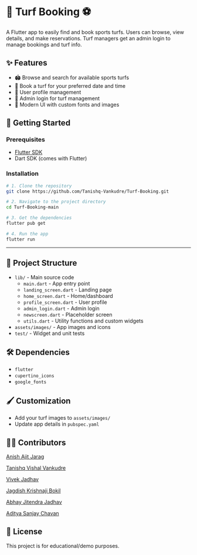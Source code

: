 
<h1>🏏 Turf Booking ⚽</h1>

A Flutter app to easily find and book sports turfs. Users can browse, view details, and make reservations. Turf managers get an admin login to manage bookings and turf info.

## ✨ Features

- 🏟️ Browse and search for available sports turfs
- 📅 Book a turf for your preferred date and time
- 👤 User profile management
- 🔑 Admin login for turf management
- 🎨 Modern UI with custom fonts and images


## 🚀 Getting Started

### Prerequisites
- [Flutter SDK](https://flutter.dev/docs/get-started/install)
- Dart SDK (comes with Flutter)


### Installation
```sh
# 1. Clone the repository
git clone https://github.com/Tanishq-Vankudre/Turf-Booking.git

# 2. Navigate to the project directory
cd Turf-Booking-main

# 3. Get the dependencies
flutter pub get

# 4. Run the app
flutter run
```


---

## 📁 Project Structure

- `lib/` - Main source code
	- `main.dart` - App entry point
	- `landing_screen.dart` - Landing page
	- `home_screen.dart` - Home/dashboard
	- `profile_screen.dart` - User profile
	- `admin_login.dart` - Admin login
	- `newscreen.dart` - Placeholder screen
	- `utils.dart` - Utility functions and custom widgets
- `assets/images/` - App images and icons
- `test/` - Widget and unit tests


## 🛠️ Dependencies
- `flutter`
- `cupertino_icons`
- `google_fonts`



## 🖌️ Customization
- Add your turf images to `assets/images/`
- Update app details in `pubspec.yaml`


## 👨‍💻 Contributors

[Anish Ajit Jarag](https://github.com/anish-jarag)

[Tanishq Vishal Vankudre](https://github.com/Tanishq-Vankudre)

[Vivek Jadhav](https://github.com/vivekj65)

[Jagdish Krishnaji Bokil](https://github.com/Jackyy05)

[Abhay Jitendra Jadhav](https://github.com/Abhay8125)

[Aditya Sanjay Chavan](https://github.com/AdityaChavan77)





## 📄 License

This project is for educational/demo purposes. 



